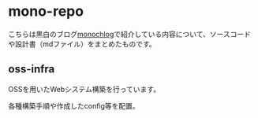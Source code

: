 # mono-repo
こちらは黒白のブログ[monochlog](https://monochlog.blog.jp/)で紹介している内容について、ソースコードや設計書（mdファイル）をまとめたものです。


## oss-infra
OSSを用いたWebシステム構築を行っています。

各種構築手順や作成したconfig等を配置。

